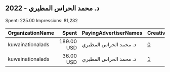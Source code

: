 ## 2022 - د. محمد الحراس المطيري 
Spent: 225.00
Impressions: 81,232

|OrganizationName|Spent|PayingAdvertiserNames|CreativeUrls|Impressions|Genders|AgeBrackets|CountryCodes|BillingAddresses|CandidateBallotInformation|
|:---|---:|:---|:---|---:|:---|:---|:---|:---|:---|
|kuwainationalads|189.00 USD|د. محمد الحراس المطيري|[0](https://www.snap.com/political-ads/asset/f5d6b12f635ce8f6b27dcc47dfdfeb2653c8341ee6d23cab5d93c133d7dbbe29?mediaType=mp4)|45,191||20+|kuwait|"kuwait sabah alahmd,sabah,50604,KW"||
|kuwainationalads|36.00 USD|د. محمد الحراس المطيري|[1](https://www.snap.com/political-ads/asset/3bc29166fa9d4ce59619339c9d3e08a90e09245968b06f880dd0876aeeb4d4f5?mediaType=mp4)|36,041||20+|kuwait|"kuwait sabah alahmd,sabah,50604,KW"||
